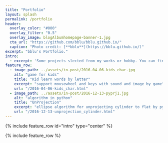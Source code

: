 ```yaml
---
title: "Portfolio"
layout: splash
permalink: /portfolio
header:
  overlay_color: "#000"
  overlay_filter: "0.5"
  overlay_image: blogAlbumhomepage-banner-1.jpg
  cta_url: "https://github.com/bblu/bblu.github.io/"
  caption: "Photo credit: [**bblu**](https://bblu.github.io/)"
excerpt: "bblu's Portfolio."
intro: 
  - excerpt: 'Some projects slected from my works or hobby. You can find out more via my Github Repositry List.'
feature_row:
  - image_path: ../assets/in-post/2016-04-06-kids_char.jpg
    alt: "game for kids"
    title: "Kid learn words by letter"
    excerpt: "support mousewheel and keys with sound and image by game"
    url: "/2016-04-06-kids_char.html"
  - image_path: ../assets/in-post/2016-12-13-pyprj1.jpg
    alt: "algorithm in python"
    title: "UnProjection"
    excerpt: "ellipse algorithm for unprojecting cylinder to flat by python"
    url: "/2016-12-13-unprojection_cylinder.html"
---
```


{% include feature_row id="intro" type="center" %}

{% include feature_row %}

